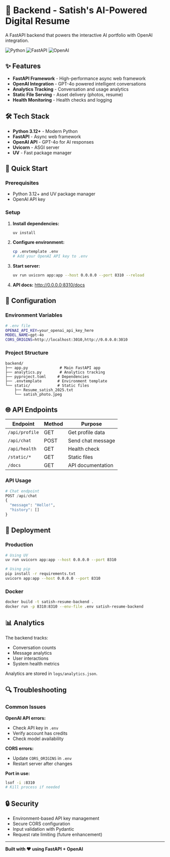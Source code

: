 # 🚀 Backend - Satish's AI-Powered Digital Resume

A FastAPI backend that powers the interactive AI portfolio with OpenAI integration.

![Python](https://img.shields.io/badge/Python-3.12+-blue)
![FastAPI](https://img.shields.io/badge/FastAPI-Latest-green)
![OpenAI](https://img.shields.io/badge/OpenAI-GPT--4o--mini-orange)

## ✨ Features

- **FastAPI Framework** - High-performance async web framework
- **OpenAI Integration** - GPT-4o powered intelligent conversations
- **Analytics Tracking** - Conversation and usage analytics
- **Static File Serving** - Asset delivery (photos, resume)
- **Health Monitoring** - Health checks and logging

## 🛠️ Tech Stack

- **Python 3.12+** - Modern Python
- **FastAPI** - Async web framework
- **OpenAI API** - GPT-4o for AI responses
- **Uvicorn** - ASGI server
- **UV** - Fast package manager

## 🚀 Quick Start

### Prerequisites
- Python 3.12+ and UV package manager
- OpenAI API key

### Setup

1. **Install dependencies:**
   ```bash
   uv install
   ```

2. **Configure environment:**
   ```bash
   cp .envtemplate .env
   # Add your OpenAI API key to .env
   ```

3. **Start server:**
   ```bash
   uv run uvicorn app:app --host 0.0.0.0 --port 8310 --reload
   ```

4. **API docs:** http://0.0.0.0:8310/docs

## 🔧 Configuration

### Environment Variables

```bash
# .env file
OPENAI_API_KEY=your_openai_api_key_here
MODEL_NAME=gpt-4o
CORS_ORIGINS=http://localhost:3010,http://0.0.0.0:3010
```

### Project Structure

```
backend/
├── app.py              # Main FastAPI app
├── analytics.py        # Analytics tracking
├── pyproject.toml     # Dependencies
├── .envtemplate       # Environment template
└── static/            # Static files
    ├── Resume_satish_2025.txt
    └── satish_photo.jpeg
```

## 🌐 API Endpoints

| Endpoint | Method | Purpose |
|----------|--------|---------|
| `/api/profile` | GET | Get profile data |
| `/api/chat` | POST | Send chat message |
| `/api/health` | GET | Health check |
| `/static/*` | GET | Static files |
| `/docs` | GET | API documentation |

### API Usage

```python
# Chat endpoint
POST /api/chat
{
  "message": "Hello!",
  "history": []
}
```

## 🚀 Deployment

### Production

```bash
# Using UV
uv run uvicorn app:app --host 0.0.0.0 --port 8310

# Using pip
pip install -r requirements.txt
uvicorn app:app --host 0.0.0.0 --port 8310
```

### Docker

```bash
docker build -t satish-resume-backend .
docker run -p 8310:8310 --env-file .env satish-resume-backend
```

## 📊 Analytics

The backend tracks:
- Conversation counts
- Message analytics
- User interactions
- System health metrics

Analytics are stored in `logs/analytics.json`.

## 🔍 Troubleshooting

### Common Issues

**OpenAI API errors:**
- Check API key in `.env`
- Verify account has credits
- Check model availability

**CORS errors:**
- Update `CORS_ORIGINS` in `.env`
- Restart server after changes

**Port in use:**
```bash
lsof -i :8310
# Kill process if needed
```

## 🔒 Security

- Environment-based API key management
- Secure CORS configuration
- Input validation with Pydantic
- Request rate limiting (future enhancement)

---

**Built with ❤️ using FastAPI + OpenAI**

